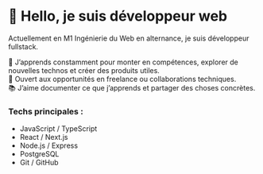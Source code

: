 # 👋 Hello, je suis développeur web

Actuellement en M1 Ingénierie du Web en alternance, je suis développeur fullstack.  

🧠 J’apprends constamment pour monter en compétences, explorer de nouvelles technos et créer des produits utiles.  
💼 Ouvert aux opportunités en freelance ou collaborations techniques.  
📚 J’aime documenter ce que j’apprends et partager des choses concrètes.

### Techs principales :
- JavaScript / TypeScript
- React / Next.js
- Node.js / Express
- PostgreSQL
- Git / GitHub 
